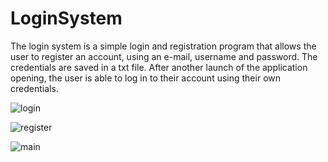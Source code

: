 # LoginSystem
The login system is a simple login and registration program that allows the user to register an account,
using an e-mail, username and password. The credentials are saved in a txt file. After another launch of the application
opening, the user is able to log in to their account using their own credentials.

![login](https://github.com/OCiesla01/LoginSystem/assets/130390861/8ebb43e3-8368-4c79-bbb0-f49c9ec0e52d)

![register](https://github.com/OCiesla01/LoginSystem/assets/130390861/9d90837e-ebd6-4f30-9490-01f66ee21660)

![main](https://github.com/OCiesla01/LoginSystem/assets/130390861/05b4271e-8e0b-4f27-811f-162249d9e245)
